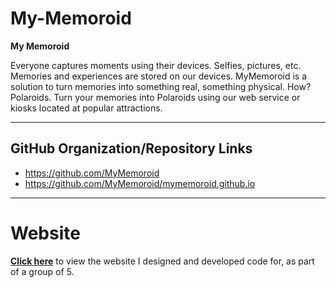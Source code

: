 # My-Memoroid

**My Memoroid**

Everyone captures moments using their devices. Selfies, pictures, etc. Memories and experiences are stored on our devices. MyMemoroid is a solution to turn memories into something real, something physical. How? Polaroids. Turn your memories into Polaroids using our web service or kiosks located at popular attractions.

-----

## GitHub Organization/Repository Links
- https://github.com/MyMemoroid
- https://github.com/MyMemoroid/mymemoroid.github.io

-----

# Website
**[Click here](https://mymemoroid.github.io/)** to view the website I designed and developed code for, as part of a group of 5.
